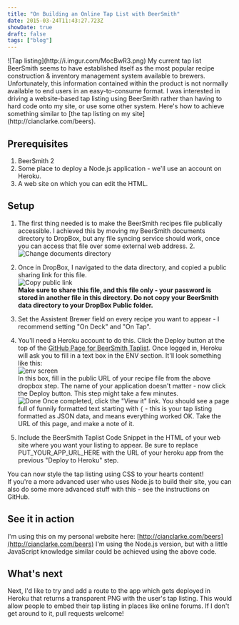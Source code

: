 ```yaml
---
title: "On Building an Online Tap List with BeerSmith"
date: 2015-03-24T11:43:27.723Z
showDate: true
draft: false
tags: ["blog"]
---
```


<span class="alignright" style="width: 270px;">
![Tap listing](http://i.imgur.com/MocBwR3.png)  
My current tap list  
</span>
BeerSmith seems to have established itself as the most popular recipe construction & inventory management system available to brewers. Unfortunately, this information contained within the product is not normally available to end users in an easy-to-consume format.  
I was interested in driving a website-based tap listing using BeerSmith rather than having to hard code onto my site, or use some other system. Here's how to achieve something similar to [the tap listing on my site](http://cianclarke.com/beers).

## Prerequisites
1. BeerSmith 2
2. Some place to deploy a Node.js application - we'll use an account on Heroku.
3. A web site on which you can edit the HTML.

## Setup
1. The first thing needed is to make the BeerSmith recipes file publically accessible. I achieved this by moving my BeerSmith documents directory to DropBox, but any file syncing service should work, once you can access that file over some external web address. 2. 
![Change documents directory](http://i.imgur.com/gQXBAwl.png)  
2. Once in DropBox, I navigated to the data directory, and copied a public sharing link for this file.  
![Copy public link](http://i.imgur.com/bFIMQO7.png)  
**Make sure to share this file, and this file only - your password is stored in another file in this directory. Do not copy your BeerSmith data directory to your DropBox Public folder.**
3. Set the Assistent Brewer field on every recipe you want to appear - I recommend setting "On Deck" and "On Tap". 
4. You'll need a Heroku account to do this. Click the Deploy button at the top of the [GitHub Page for BeerSmith Taplist](https://github.com/cianclarke/beersmithtaplist). Once logged in, Heroku will ask you to fill in a text box in the ENV section. It'll look something like this:    
![env screen](http://i.imgur.com/E9V9Vjy.png)  
In this box, fill in the public URL of your recipe file from the above dropbox step. 
The name of your application doesn't matter - now click the Deploy button. This step might take a few minutes.  
![Done](http://i.imgur.com/Yr7cDjH.png)
Once completed, click the "View it" link. You should see a page full of funnily formatted text starting with `{` - this is your tap listing formatted as JSON data, and means everything worked OK. Take the URL of this page, and make a note of it. 
5. Include the BeerSmith Taplist Code Snippet in the HTML of your web site where you want your listing to appear. Be sure to replace PUT_YOUR_APP_URL_HERE with the URL of your heroku app from the previous "Deploy to Heroku" step. 
    
    <div id="beersmithtaplist"></div>
    <script>
      var beersmith_app_url = "PUT_YOUR_APP_URL_HERE";
      // Don't edit below here
      (function(){
        var bstlscript = document.createElement('script'); bstlscript.type = 'text/javascript'; bstlscript.async = true;
        bstlscript.src = 'https://cdn.rawgit.com/cianclarke/BeersmithTaplist/master/static/embed.js';
        (document.getElementsByTagName('head')[0] || document.getElementsByTagName('body')[0]).appendChild(bstlscript);
      })()
    </script>
    
You can now style the tap listing using CSS to your hearts content!  
If you're a more advanced user who uses Node.js to build their site, you can also do some more advanced stuff with this - see the instructions on GitHub. 

## See it in action
I'm using this on my personal website here: [http://cianclarke.com/beers](http://cianclarke.com/beers) I'm using the Node.js version, but with a little JavaScript knowledge similar could be achieved using the above code. 

##  What's next
Next, I'd like to try and add a route to the app which gets deployed in Heroku that returns a transparent PNG with the user's tap listing. This would allow people to embed their tap listing in places like online forums. If I don't get around to it, pull requests welcome!
